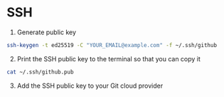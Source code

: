# SSH

1. Generate public key

```bash
ssh-keygen -t ed25519 -C "YOUR_EMAIL@example.com" -f ~/.ssh/github
```

2. Print the SSH public key to the terminal so that you can copy it

```bash
cat ~/.ssh/github.pub
```

3. Add the SSH public key to your Git cloud provider
